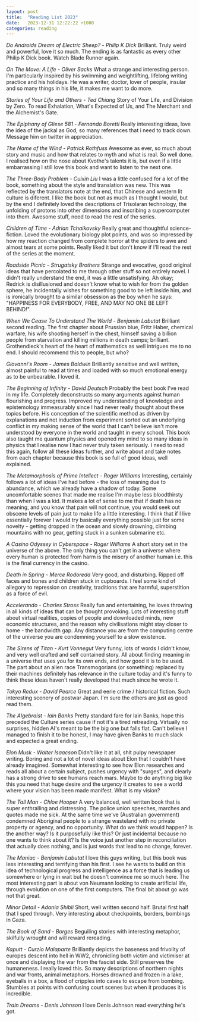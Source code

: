 ```yaml
---
layout: post
title:  "Reading List 2023"
date:   2023-12-31 12:22:22 +1000
categories: reading
---
```

*Do Androids Dream of Electric Sheep?* - *Philip K Dick*
Brilliant. Truly weird and powerful, love it so much. The ending is as fantastic as every other Philip K Dick book. Watch Blade Runner again. 

*On The Move: A Life* - *Oliver Sacks*
What a strange and interesting person. I'm particularly inspired by his swimming and weightlifting, lifelong writing practice and his holidays. He was a writer, doctor, lover of people, insular and so many things in his life, it makes me want to do more. 

*Stories of Your Life and Others* - *Ted Chiang*
Story of Your Life, and Division by Zero.
To read Exhalation, What's Expected of Us, and The Merchant and the Alchemist's Gate.

*The Epiphany of Gliese 581* - *Fernando Boretti*
Really interesting ideas, love the idea of the jackal as God, so many references that i need to track down. Message him on twitter in appreciation. 

*The Name of the Wind* - *Patrick Rothfuss*
Awesome as ever, so much about story and music and how that relates to myth and what is real. So well done. I realised how on the nose about Kvothe's talents it is, but even if a little embarrassing I still love this book and want to listen to the next one. 

*The Three-Body Problem* - *Cuixin Liu*
I was a little confused for a lot of the book, something about the style and translation was new. This was reflected by the translators note at the end, that Chinese and western lit culture is diferent. I like the book but not as much as I thought I would, but by the end I definitely loved the descriptions of Trisolaran technology, the unfolding of protons into other dimensions and inscribing a supercomputer into them. Awesome stuff, need to read the rest of the series. 

*Children of Time* - *Adrian Tchaikovsky*
Really great and thoughtful science-fiction. Loved the evolutionary biology plot points, and was so impressed by how my reaction changed from complete horror at the spiders to awe and almost tears at some points. Really liked it but don't know if I'll read the rest of the series at the moment. 

*Roadside Picnic* - *Strugatsky Brothers*
Strange and evocative, good original ideas that have percolated to me through other stuff so not entirely novel. I didn't really understand the end, it was a little unsatisfying. Ah okay; Redrick is disillusioned and doesn't know what to wish for from the golden sphere, he incidentally wishes for something good to be left inside him, and is ironically brought to a similar obsession as the boy when he says: "HAPPINESS FOR EVERYBODY, FREE, AND MAY NO ONE BE LEFT BEHIND!".

*When We Cease To Understand The World* - *Benjamin Labutat*
Brilliant second reading. The first chapter about Prussian blue, Fritz Haber, chemical warfare, his wife shooting herself in the chest, himself saving a billion people from starvation and killing millions in death camps; brilliant. Grothendieck's heart of the heart of mathematics as well intrigues me to no end. I should recommend this to people, but who? 

*Giovanni's Room* - *James Baldwin*
Brilliantly sensitive and well written, almost painful to read at times and loaded with so much emotional energy as to be unbearable. I loved it. 

*The Beginning of Infinity* - *David Deutsch*
Probably the best book I've read in my life. Completely deconstructs so many arguments against human flourishing and progress. Improved my understanding of knowledge and epistemology immeasurably since I had never really thought about these topics before. His conception of the scientific method as driven by explanations and not induction from experiment sorted out an underlying conflict in my making sense of the world that I can't believe isn't more understood by everyone in the world and taught in every school. This book also taught me quantum physics and opened my mind to so many ideas in physics that I realise now I had never truly taken seriously. I need to read this again, follow all these ideas further, and write about and take notes from each chapter because this book is so full of good ideas, well explained. 

*The Metamorphosis of Prime Intellect* - *Roger Williams*
Interesting, certainly follows a lot of ideas I've had before - the loss of meaning due to abundance, which we already have a shadow of today. Some uncomfortable scenes that made me realise I'm maybe less bloodthirsty than when I was a kid. It makes a lot of sense to me that if death has no meaning, and you know that pain will not continue, you would seek out obscene levels of pain just to make life a little interesting. I think that if I live essentially forever I would try basically everything possible just for some novelty - getting dropped in the ocean and slowly drowning, climbing mountains with no gear, getting stuck in a sunken submarine etc.

*A Casino Odyssey in Cyberspace* - *Roger Williams*
A short story set in the universe of the above. The only thing you can't get in a universe where every human is protected from harm is the misery of another human i.e. this is the final currency in the casino. 

*Death in Spring* - *Merce Rodoreda*
Very good, and disturbing. Ripped off faces and bones and children stuck in cupboards. I feel some kind of allegory to repression on creativity, traditions that are harmful, superstition as a force of evil. 

*Accelerando* - *Charles Stross*
Really fun and entertaining, he loves throwing in all kinds of ideas that can be thought provoking. Lots of interesting stuff about virtual realities, copies of people and downloaded minds, new economic structures, and the reason why civilisations might stay closer to home - the bandwidth gap. Any distance you are from the computing centre of the universe you are condemning yourself to a slow existence. 

*The Sirens of Titan* - *Kurt Vonnegut*
Very funny, lots of words I didn't know, and very well crafted and self contained story. All about finding meaning in a universe that uses you for its own ends, and how good it is to be used. The part about an alien race Transmogorians (or something) replaced by their machines definitely has relevance in the culture today and it's funny to think these ideas haven't really developed that much since he wrote it.  

*Tokyo Redux* - *David Pearce*
Great and eerie crime / historical fiction. Such interesting scenery of postwar Japan. I'm sure the others are just as good read them. 

*The Algebraist* - *Iain Banks*
Pretty standard fare for Iain Banks, hope this preceded the Culture series cause if not it's a tired retreading. Virtually no surprises, hidden AI's meant to be the big one but falls flat. Can't believe I managed to finish it to be honest, I may have given Banks to much slack and expected a great ending. 

*Elon Musk* - *Walter Isaacson*
Didn't like it at all, shit pulpy newspaper writing. Boring and not a lot of novel ideas about Elon that I couldn't have already imagined. Somewhat interesting to see how Elon researches and reads all about a certain subject, pushes urgency with "surges", and clearly has a strong drive to see humans reach mars. Maybe to do anything big like this you need that huge desire and the urgency it creates to see a world where your vision has been made manifest. What is my vision? 

*The Tall Man* - *Chloe Hooper*
A very balanced, well written book that is super enthralling and distressing. The police union speeches, marches and quotes made me sick. At the same time we've (Australian government) condemned Aboriginal people to a strange wasteland with no private property or agency, and no opportunity. What do we think would happen? Is the another way? Is it purposefully like this? Or just incidental because no one wants to think about it? Is the voice just another step in reconciliation that actually does nothing, and is just words that lead to no change, forever. 

*The Maniac* - *Benjamin Labutat*
I love this guys writing, but this book was less interesting and terrifying than his first. I see he wants to build on this idea of technological progress and intelligence as a force that is leading us somewhere or lying in wait but he doesn't convince me so much here. The most interesting part is about von Neumann looking to create artificial life, through evolution on one of the first computers. The final bit about go was not that great. 

*Minor Detail* - *Adania Shibli*
Short, well written second half. Brutal first half that I sped through. Very interesting about checkpoints, borders, bombings in Gaza. 

*The Book of Sand* - *Borges*
Beguiling stories with interesting metaphor, skilfully wrought and will reward rereading. 

*Kaputt* - *Curzio Malaparte*
Brilliantly depicts the baseness and frivolity of europes descent into hell in WW2, chronicling both victim and victimiser at once and displaying the war from the fascist side. Still preserves the humaneness. I really loved this. So many descriptions of northern nights and war fronts, animal metaphors. Horses drowned and frozen in a lake, eyeballs in a box, a flood of cripples into caves to escape from bombíng. Stumbles at points with confusing court scenes but when it produces it is incredible. 

*Train Dreams* - *Denis Johnson*
I love Denis Johnson read everything he's got. 
